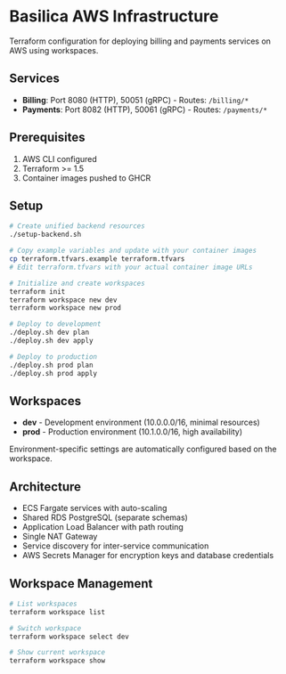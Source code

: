 # Basilica AWS Infrastructure

Terraform configuration for deploying billing and payments services on AWS using workspaces.

## Services

- **Billing**: Port 8080 (HTTP), 50051 (gRPC) - Routes: `/billing/*`
- **Payments**: Port 8082 (HTTP), 50061 (gRPC) - Routes: `/payments/*`

## Prerequisites

1. AWS CLI configured
2. Terraform >= 1.5
3. Container images pushed to GHCR

## Setup

```bash
# Create unified backend resources
./setup-backend.sh

# Copy example variables and update with your container images
cp terraform.tfvars.example terraform.tfvars
# Edit terraform.tfvars with your actual container image URLs

# Initialize and create workspaces
terraform init
terraform workspace new dev
terraform workspace new prod

# Deploy to development
./deploy.sh dev plan
./deploy.sh dev apply

# Deploy to production
./deploy.sh prod plan
./deploy.sh prod apply
```

## Workspaces

- **dev** - Development environment (10.0.0.0/16, minimal resources)
- **prod** - Production environment (10.1.0.0/16, high availability)

Environment-specific settings are automatically configured based on the workspace.

## Architecture

- ECS Fargate services with auto-scaling
- Shared RDS PostgreSQL (separate schemas)
- Application Load Balancer with path routing
- Single NAT Gateway
- Service discovery for inter-service communication
- AWS Secrets Manager for encryption keys and database credentials

## Workspace Management

```bash
# List workspaces
terraform workspace list

# Switch workspace
terraform workspace select dev

# Show current workspace
terraform workspace show
```